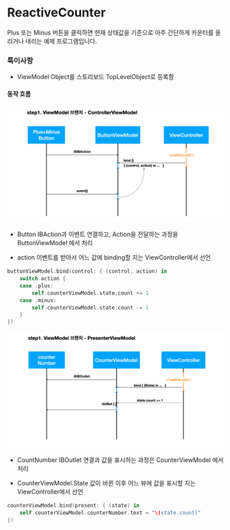 # ReactiveCounter

Plus 또는 Minus 버튼을 클릭하면 현재 상태값을 기준으로
아주 간단하게 카운터를 올리거나 내리는 예제 프로그램입니다.

### 특이사항

- ViewModel Object를 스토리보드 TopLevelObject로 등록함

#### 동작 흐름

![ControllerViewModel](https://github.com/godrm/ReactiveCounter/blob/step0-ViewModel/Images/ControllerViewModel.png?raw=true)

- Button IBAction과 이벤트 연결하고, Action을 전달하는 과정을 ButtonViewModel 에서 처리

- action 이벤트를 받아서 어느 값에 binding할 지는 ViewController에서 선언

```swift
buttonViewModel.bind(control: { (control, action) in
    switch action {
    case .plus:
        self.counterViewModel.state.count += 1
    case .minus:
        self.counterViewModel.state.count -= 1
    }
})
```

![PresenterViewModel](https://github.com/godrm/ReactiveCounter/blob/step0-ViewModel/Images/PresenterViewModel.png?raw=true)

- CountNumber IBOutlet 연결과 값을 표시하는 과정은 CounterViewModel 에서 처리

- CounterViewModel.State 값이 바뀐 이후 어느 뷰에 값을 표시할 지는 ViewController에서 선언

```swift
counterViewModel.bind(present: { (state) in
    self.counterViewModel.counterNumber.text = "\(state.count)"
})
```

